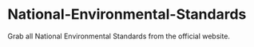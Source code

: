 # National-Environmental-Standards
Grab all National Environmental Standards from the official website.
